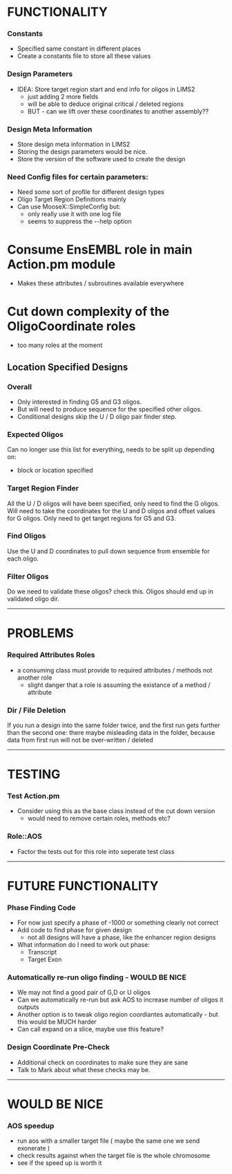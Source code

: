 FUNCTIONALITY
=============

### Constants
* Specified same constant in different places
* Create a constants file to store all these values

### Design Parameters
* IDEA: Store target region start and end info for oligos in LIMS2
    * just adding 2 more fields
    * will be able to deduce original critical / deleted regions
    * BUT - can we lift over these coordinates to another assembly??

### Design Meta Information
* Store design meta information in LIMS2
* Storing the design parameters would be nice.
* Store the version of the software used to create the design

### Need Config files for certain parameters:
* Need some sort of profile for different design types
* Oligo Target Region Definitions mainly
* Can use MooseX::SimpleConfig but:
    * only really use it with one log file
    * seems to suppress the --help option

# Consume EnsEMBL role in main Action.pm module
* Makes these attributes / subroutines available everywhere

# Cut down complexity of the OligoCoordinate roles
* too many roles at the moment

Location Specified Designs
--------------------------

### Overall
* Only interested in finding G5 and G3 oligos.
* But will need to produce sequence for the specified other oligos.
* Conditional designs skip the U / D oligo pair finder step.

### Expected Oligos
Can no longer use this list for everything, needs to be split up depending on:
* block or location specified

### Target Region Finder
All the U / D oligos will have been specified, only need to find the G oligos.
Will need to take the coordinates for the U and D oligos and offset values for G oligos.
Only need to get target regions for G5 and G3.

### Find Oligos
Use the U and D coordinates to pull down sequence from ensemble for each oligo.

### Filter Oligos
Do we need to validate these oligos? check this.
Oligos should end up in validated oligo dir.

* * *

PROBLEMS
========

### Required Attributes Roles
* a consuming class must provide to required attributes / methods not another role
    * slight danger that a role is assuming the existance of a method / attribute

### Dir / File Deletion
If you run a design into the same folder twice, and the first run gets further than the second one:
there maybe misleading data in the folder, because data from first run will not be over-written / deleted

* * *

TESTING
=======

### Test Action.pm
* Consider using this as the base class instead of the cut down version
    * would need to remove certain roles, methods etc?

### Role::AOS
* Factor the tests out for this role into seperate test class

* * *

FUTURE FUNCTIONALITY
====================

### Phase Finding Code
* For now just specify a phase of -1000 or something clearly not correct
* Add code to find phase for given design
    * not all designs will have a phase, like the enhancer region designs
* What information do I need to work out phase:
    * Transcript
    * Target Exon

### Automatically re-run oligo finding - WOULD BE NICE
* We may not find a good pair of G,D or U oligos
* Can we automatically re-run but ask AOS to increase number of oligos it outputs
* Another option is to tweak oligo region coordiantes automatically - but this would be MUCH harder
* Can call expand on a slice, maybe use this feature?

### Design Coordinate Pre-Check
* Additional check on coordinates to make sure they are sane
* Talk to Mark about what these checks may be.

* * *

WOULD BE NICE
=============

### AOS speedup
* run aos with a smaller target file ( maybe the same one we send exonerate )
* check results against when the target file is the whole chromosome
* see if the speed up is worth it
